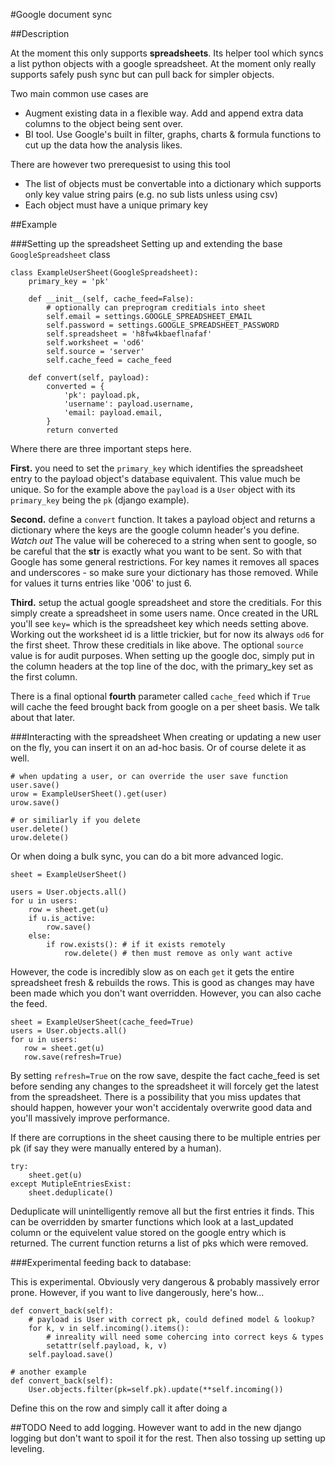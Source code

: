#Google document sync

##Description

At the moment this only supports **spreadsheets**. Its helper tool which syncs a list python objects with a google spreadsheet. At the moment only really supports safely push sync but can pull back for simpler objects.

Two main common use cases are
* Augment existing data in a flexible way. Add and append extra data columns to the object being sent over.
* BI tool. Use Google's built in filter, graphs, charts & formula functions to cut up the data how the analysis likes.

There are however two prerequesist to using this tool
* The list of objects must be convertable into a dictionary which supports only key value string pairs (e.g. no sub lists unless using csv)
* Each object must have a unique primary key


##Example

###Setting up the spreadsheet
Setting up and extending the base ``GoogleSpreadsheet`` class
        
    class ExampleUserSheet(GoogleSpreadsheet):
        primary_key = 'pk'
        
        def __init__(self, cache_feed=False):
            # optionally can preprogram creditials into sheet
            self.email = settings.GOOGLE_SPREADSHEET_EMAIL
            self.password = settings.GOOGLE_SPREADSHEET_PASSWORD
            self.spreadsheet = 'h8fw4kbaeflnafaf'
            self.worksheet = 'od6'
            self.source = 'server'
            self.cache_feed = cache_feed
        
        def convert(self, payload):
            converted = {
                'pk': payload.pk,
                'username': payload.username,
                'email: payload.email,
            }
            return converted
        
Where there are three important steps here.

**First.** you need to set the ``primary_key`` which identifies the spreadsheet entry to the payload object's database equivalent. This value much be unique. So for the example above the ``payload`` is a ``User`` object with its ``primary_key`` being the ``pk`` (django example).

**Second.** define a ``convert`` function. It takes a payload
object and returns a dictionary where the keys are the google column header's you define. *Watch out* The value will be cohereced to a string when sent to google, so be careful that the __str__ is exactly what you want to be sent. So with that Google has some general restrictions. For key names it removes all spaces and underscores - so make sure your dictionary has those removed. While for values it turns entries like '006' to just 6.

**Third.** setup the actual google spreadsheet and store the creditials. For this simply create a spreadsheet in some users name. Once created in the URL you'll see ``key=`` which is the spreadsheet key which needs setting above. Working out the worksheet id is a little trickier, but for now its always ``od6`` for the first sheet. Throw these creditials in like above. The optional ``source`` value is for audit purposes. When setting up the google doc, simply put in the column headers at the top line of the doc, with the primary_key set as the first column.

There is a final optional **fourth** parameter called ``cache_feed`` which if ``True`` will cache the feed brought back from google on a per sheet basis. We talk about that later.


###Interacting with the spreadsheet
When creating or updating a new user on the fly, you can insert it on an ad-hoc basis. Or of course delete it as well.
    
    # when updating a user, or can override the user save function
    user.save()
    urow = ExampleUserSheet().get(user)
    urow.save()
    
    # or similiarly if you delete
    user.delete()
    urow.delete()
    

Or when doing a bulk sync, you can do a bit more advanced logic.
        
    sheet = ExampleUserSheet()
    
    users = User.objects.all()
    for u in users:
        row = sheet.get(u)
        if u.is_active:
            row.save()
        else:
            if row.exists(): # if it exists remotely
                row.delete() # then must remove as only want active

However, the code is incredibly slow as on each ``get`` it gets the entire spreadsheet fresh & rebuilds the rows. This is good as changes may have been made which you don't want overridden. However, you can also cache the feed.
    
    sheet = ExampleUserSheet(cache_feed=True)
    users = User.objects.all()
    for u in users:
       row = sheet.get(u)
       row.save(refresh=True)

By setting ``refresh=True`` on the row save, despite the fact cache_feed is set before sending any changes to the spreadsheet it will forcely get the latest from the spreadsheet. There is a possibility that you miss updates that should happen, however your won't accidentaly overwrite good data and you'll  massively improve performance.

If there are corruptions in the sheet causing there to be multiple entries per pk (if say they were manually entered by a human).

    try:
        sheet.get(u)
    except MutipleEntriesExist:
        sheet.deduplicate()

Deduplicate will unintelligently remove all but the first entries it finds. This can be overridden by smarter functions which look at a last_updated column or the equivelent value stored on the google entry which is returned. The current function returns a list of pks which were removed.


###Experimental feeding back to database:

This is experimental. Obviously very dangerous & probably massively error prone. However, if you want to live dangerously, here's how...
    
    def convert_back(self):
        # payload is User with correct pk, could defined model & lookup?
        for k, v in self.incoming().items():
            # inreality will need some cohercing into correct keys & types
            setattr(self.payload, k, v)
        self.payload.save()
    
    # another example
    def convert_back(self):
        User.objects.filter(pk=self.pk).update(**self.incoming())

Define this on the row and simply call it after doing a 


##TODO
Need to add logging. However want to add in the new django logging but don't want to spoil it for the rest. Then also tossing up setting up leveling.

